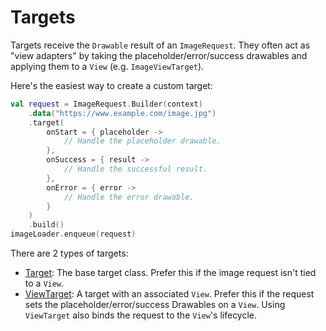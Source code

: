 # Targets

Targets receive the `Drawable` result of an `ImageRequest`. They often act as "view adapters" by taking the placeholder/error/success drawables and applying them to a `View` (e.g. `ImageViewTarget`).

Here's the easiest way to create a custom target:

```kotlin
val request = ImageRequest.Builder(context)
    .data("https://www.example.com/image.jpg")
    .target(
        onStart = { placeholder ->
            // Handle the placeholder drawable.
        },
        onSuccess = { result ->
            // Handle the successful result.
        },
        onError = { error ->
            // Handle the error drawable.
        }
    )
    .build()
imageLoader.enqueue(request)
```

There are 2 types of targets:

* [Target](../api/coil-base/coil-base/coil.target/-target/): The base target class. Prefer this if the image request isn't tied to a `View`.
* [ViewTarget](../api/coil-base/coil-base/coil.target/-view-target/): A target with an associated `View`. Prefer this if the request sets the placeholder/error/success Drawables on a `View`. Using `ViewTarget` also binds the request to the `View`'s lifecycle.

